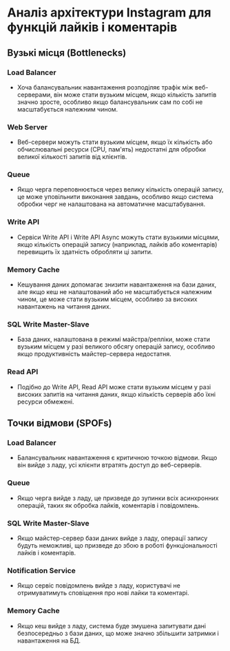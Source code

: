 # Аналіз архітектури Instagram для функцій лайків і коментарів

## Вузькі місця (Bottlenecks)

### Load Balancer
- Хоча балансувальник навантаження розподіляє трафік між веб-серверами, він може стати вузьким місцем, якщо кількість запитів значно зросте, особливо якщо балансувальник сам по собі не масштабується належним чином.

### Web Server
- Веб-сервери можуть стати вузьким місцем, якщо їх кількість або обчислювальні ресурси (CPU, пам'ять) недостатні для обробки великої кількості запитів від клієнтів.

### Queue
- Якщо черга переповнюється через велику кількість операцій запису, це може уповільнити виконання завдань, особливо якщо система обробки черг не налаштована на автоматичне масштабування.

### Write API
- Сервіси Write API і Write API Async можуть стати вузькими місцями, якщо кількість операцій запису (наприклад, лайків або коментарів) перевищить їх здатність обробляти ці запити.

### Memory Cache
- Кешування даних допомагає знизити навантаження на бази даних, але якщо кеш не налаштований або не масштабується належним чином, це може стати вузьким місцем, особливо за високих навантажень на читання даних.

### SQL Write Master-Slave
- База даних, налаштована в режимі майстра/репліки, може стати вузьким місцем у разі великого обсягу операцій запису, особливо якщо продуктивність майстер-сервера недостатня.

### Read API
- Подібно до Write API, Read API може стати вузьким місцем у разі високих запитів на читання даних, якщо кількість серверів або їхні ресурси обмежені.

## Точки відмови (SPOFs)

### Load Balancer
- Балансувальник навантаження є критичною точкою відмови. Якщо він вийде з ладу, усі клієнти втратять доступ до веб-серверів.

### Queue
- Якщо черга вийде з ладу, це призведе до зупинки всіх асинхронних операцій, таких як обробка лайків, коментарів і повідомлень.

### SQL Write Master-Slave
- Якщо майстер-сервер бази даних вийде з ладу, операції запису будуть неможливі, що призведе до збою в роботі функціональності лайків і коментарів.

### Notification Service
- Якщо сервіс повідомлень вийде з ладу, користувачі не отримуватимуть сповіщення про нові лайки та коментарі.

### Memory Cache
- Якщо кеш вийде з ладу, система буде змушена запитувати дані безпосередньо з бази даних, що може значно збільшити затримки і навантаження на БД.
